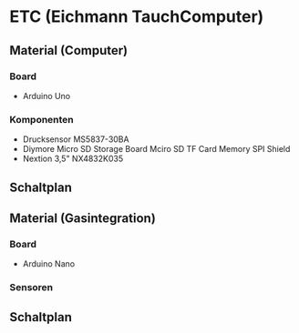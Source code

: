 # ETC (Eichmann TauchComputer)

## Material (Computer)
### Board
- Arduino Uno

### Komponenten
- Drucksensor MS5837-30BA
- Diymore Micro SD Storage Board Mciro SD TF Card Memory SPI Shield
- Nextion 3,5" NX4832K035

## Schaltplan 



## Material (Gasintegration)
### Board
- Arduino Nano

### Sensoren

## Schaltplan 
